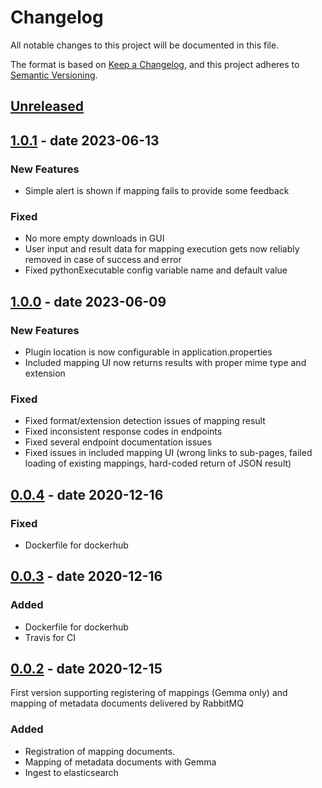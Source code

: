 # Changelog
All notable changes to this project will be documented in this file.

The format is based on [Keep a Changelog](https://keepachangelog.com/en/1.0.0/),
and this project adheres to [Semantic Versioning](https://semver.org/spec/v2.0.0.html).

## [Unreleased]

## [1.0.1] - date 2023-06-13
### New Features
- Simple alert is shown if mapping fails to provide some feedback

### Fixed
- No more empty downloads in GUI
- User input and result data for mapping execution gets now reliably removed in case of success and error
- Fixed pythonExecutable config variable name and default value

## [1.0.0] - date 2023-06-09
### New Features
- Plugin location is now configurable in application.properties
- Included mapping UI now returns results with proper mime type and extension

### Fixed
- Fixed format/extension detection issues of mapping result
- Fixed inconsistent response codes in endpoints
- Fixed several endpoint documentation issues
- Fixed issues in included mapping UI (wrong links to sub-pages, failed loading of existing mappings, hard-coded return of JSON result)

## [0.0.4] - date 2020-12-16
### Fixed
- Dockerfile for dockerhub

## [0.0.3] - date 2020-12-16
### Added
- Dockerfile for dockerhub
- Travis for CI

## [0.0.2] - date 2020-12-15
First version supporting registering of mappings (Gemma only)
and mapping of metadata documents delivered by RabbitMQ
### Added
- Registration of mapping documents.
- Mapping of metadata documents with Gemma
- Ingest to elasticsearch

[Unreleased]: https://github.com/kit-data-manager/indexing-service/compare/v1.0.1...HEAD
[1.0.1]: https://github.com/kit-data-manager/indexing-service/compare/v1.0.0...v1.0.1
[1.0.0]: https://github.com/kit-data-manager/indexing-service/compare/v0.0.4...v1.0.0
[0.0.4]: https://github.com/kit-data-manager/indexing-service/compare/v0.0.3...v0.0.4
[0.0.3]: https://github.com/kit-data-manager/indexing-service/compare/v0.0.2...v0.0.3
[0.0.2]: https://github.com/kit-data-manager/metastore2/indexing-service/tag/v0.0.2

